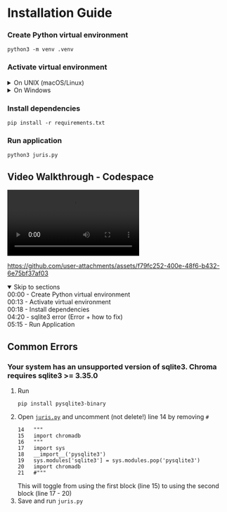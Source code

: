 # Installation Guide

### Create Python virtual environment

```
python3 -m venv .venv
```

### Activate virtual environment

<details>
<summary>On UNIX (macOS/Linux)</summary>

```
source .venv/bin/activate
```
</details>

<details>
<summary>On Windows</summary>

```
.venv\Scripts\activate
```
</details>

### Install dependencies

```
pip install -r requirements.txt
```

### Run application
```
python3 juris.py
```

## Video Walkthrough - Codespace

<video src="Codespace_setup.mp4" controls></video>

https://github.com/user-attachments/assets/f79fc252-400e-48f6-b432-6e75bf37af03

<details open>
<summary>Skip to sections</summary>
00:00 - Create Python virtual environment<br>
00:13 - Activate virtual environment<br>
00:18 - Install dependencies<br>
04:20 - sqlite3 error (Error + how to fix)<br>
05:15 - Run Application<br>
</details>

## Common Errors

### Your system has an unsupported version of sqlite3. Chroma requires sqlite3 >= 3.35.0

1. Run 
   ```
   pip install pysqlite3-binary
   ```
2. Open [`juris.py`](../juris.py) and uncomment (not delete!) line 14 by removing `#`
   ```none
   14   """
   15   import chromadb
   16   """
   17   import sys
   18   __import__('pysqlite3')
   19   sys.modules['sqlite3'] = sys.modules.pop('pysqlite3')
   20   import chromadb
   21   #"""
   ```
   This will toggle from using the first block (line 15) to using the second block (line 17 - 20)
3. Save and run `juris.py`

